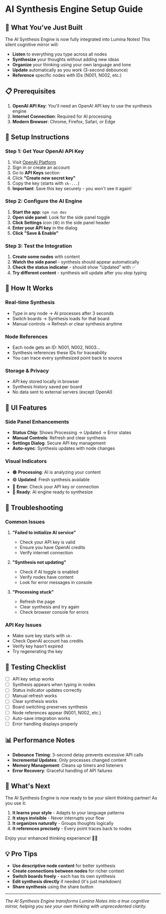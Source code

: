 # AI Synthesis Engine Setup Guide

## 🚀 **What You've Just Built**

The AI Synthesis Engine is now fully integrated into Lumina Notes! This silent cognitive mirror will:

- **Listen** to everything you type across all nodes
- **Synthesize** your thoughts without adding new ideas
- **Organize** your thinking using your own language and tone
- **Update** automatically as you work (3-second debounce)
- **Reference** specific nodes with IDs (N001, N002, etc.)

## 📋 **Prerequisites**

1. **OpenAI API Key**: You'll need an OpenAI API key to use the synthesis engine
2. **Internet Connection**: Required for AI processing
3. **Modern Browser**: Chrome, Firefox, Safari, or Edge

## 🔧 **Setup Instructions**

### Step 1: Get Your OpenAI API Key

1. Visit [OpenAI Platform](https://platform.openai.com/)
2. Sign in or create an account
3. Go to **API Keys** section
4. Click **"Create new secret key"**
5. Copy the key (starts with `sk-...`)
6. **Important**: Save this key securely - you won't see it again!

### Step 2: Configure the AI Engine

1. **Start the app**: `npm run dev`
2. **Open side panel**: Look for the side panel toggle
3. **Click Settings** icon (⚙️) in the side panel header
4. **Enter your API key** in the dialog
5. **Click "Save & Enable"**

### Step 3: Test the Integration

1. **Create some nodes** with content
2. **Watch the side panel** - synthesis should appear automatically
3. **Check the status indicator** - should show "Updated" with ✅
4. **Try different content** - synthesis will update after you stop typing

## 🎯 **How It Works**

### **Real-time Synthesis**
- Type in any node → AI processes after 3 seconds
- Switch boards → Synthesis loads for that board
- Manual controls → Refresh or clear synthesis anytime

### **Node References**
- Each node gets an ID: N001, N002, N003...
- Synthesis references these IDs for traceability
- You can trace every synthesized point back to source

### **Storage & Privacy**
- API key stored locally in browser
- Synthesis history saved per board
- No data sent to external servers (except OpenAI)

## 🎨 **UI Features**

### **Side Panel Enhancements**
- **Status Chip**: Shows Processing → Updated → Error states
- **Manual Controls**: Refresh and clear synthesis
- **Settings Dialog**: Secure API key management
- **Auto-sync**: Synthesis updates with node changes

### **Visual Indicators**
- 🟠 **Processing**: AI is analyzing your content
- 🟢 **Updated**: Fresh synthesis available
- 🔴 **Error**: Check your API key or connection
- 🔵 **Ready**: AI engine ready to synthesize

## 🔧 **Troubleshooting**

### **Common Issues**

1. **"Failed to initialize AI service"**
   - Check your API key is valid
   - Ensure you have OpenAI credits
   - Verify internet connection

2. **"Synthesis not updating"**
   - Check if AI toggle is enabled
   - Verify nodes have content
   - Look for error messages in console

3. **"Processing stuck"**
   - Refresh the page
   - Clear synthesis and try again
   - Check browser console for errors

### **API Key Issues**
- Make sure key starts with `sk-`
- Check OpenAI account has credits
- Verify key hasn't expired
- Try regenerating the key

## 🚀 **Testing Checklist**

- [ ] API key setup works
- [ ] Synthesis appears when typing in nodes
- [ ] Status indicator updates correctly
- [ ] Manual refresh works
- [ ] Clear synthesis works
- [ ] Board switching preserves synthesis
- [ ] Node references appear (N001, N002, etc.)
- [ ] Auto-save integration works
- [ ] Error handling displays properly

## 📊 **Performance Notes**

- **Debounce Timing**: 3-second delay prevents excessive API calls
- **Incremental Updates**: Only processes changed content
- **Memory Management**: Cleans up timers and listeners
- **Error Recovery**: Graceful handling of API failures

## 🔮 **What's Next**

The AI Synthesis Engine is now ready to be your silent thinking partner! As you use it:

1. **It learns your style** - Adapts to your language patterns
2. **It stays invisible** - Never interrupts your flow
3. **It organizes naturally** - Groups thoughts logically
4. **It references precisely** - Every point traces back to nodes

Enjoy your enhanced thinking experience! 🧠✨

## 💡 **Pro Tips**

- **Use descriptive node content** for better synthesis
- **Create connections between nodes** for richer context
- **Switch boards freely** - each has its own synthesis
- **Edit synthesis directly** if needed (it's just markdown)
- **Share synthesis** using the share button

---

*The AI Synthesis Engine transforms Lumina Notes into a true cognitive mirror, helping you see your own thinking with unprecedented clarity.* 